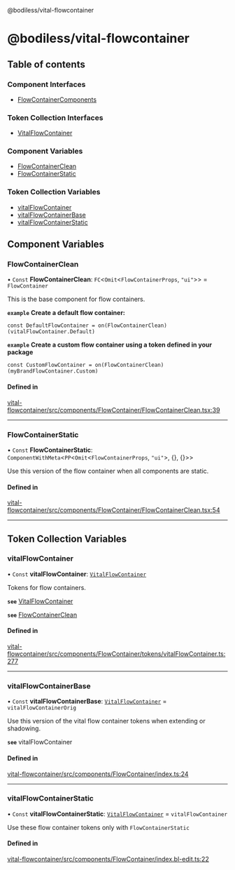 @bodiless/vital-flowcontainer

# @bodiless/vital-flowcontainer

## Table of contents

### Component Interfaces

- [FlowContainerComponents](interfaces/FlowContainerComponents.md)

### Token Collection Interfaces

- [VitalFlowContainer](interfaces/VitalFlowContainer.md)

### Component Variables

- [FlowContainerClean](README.md#flowcontainerclean)
- [FlowContainerStatic](README.md#flowcontainerstatic)

### Token Collection Variables

- [vitalFlowContainer](README.md#vitalflowcontainer)
- [vitalFlowContainerBase](README.md#vitalflowcontainerbase)
- [vitalFlowContainerStatic](README.md#vitalflowcontainerstatic)

## Component Variables

### FlowContainerClean

• `Const` **FlowContainerClean**: `FC`<`Omit`<`FlowContainerProps`, ``"ui"``\>\> = `FlowContainer`

This is the base component for flow containers.

**`example`**
**Create a default flow container:**
```
const DefaultFlowContainer = on(FlowContainerClean)(vitalFlowContainer.Default)
```

**`example`**
**Create a custom flow container using a token defined in your package**
```
const CustomFlowContainer = on(FlowContainerClean)(myBrandFlowContainer.Custom)
```

#### Defined in

[vital-flowcontainer/src/components/FlowContainer/FlowContainerClean.tsx:39](https://github.com/johnsonandjohnson/Bodiless-JS/blob/f8955fb8c/packages/vital-flowcontainer/src/components/FlowContainer/FlowContainerClean.tsx#L39)

___

### FlowContainerStatic

• `Const` **FlowContainerStatic**: `ComponentWithMeta`<`PP`<`Omit`<`FlowContainerProps`, ``"ui"``\>, {}, {}\>\>

Use this version of the flow container when all components are static.

#### Defined in

[vital-flowcontainer/src/components/FlowContainer/FlowContainerClean.tsx:54](https://github.com/johnsonandjohnson/Bodiless-JS/blob/f8955fb8c/packages/vital-flowcontainer/src/components/FlowContainer/FlowContainerClean.tsx#L54)

___

## Token Collection Variables

### vitalFlowContainer

• `Const` **vitalFlowContainer**: [`VitalFlowContainer`](interfaces/VitalFlowContainer.md)

Tokens for flow containers.

**`see`** [VitalFlowContainer](interfaces/VitalFlowContainer.md)

**`see`** [FlowContainerClean](README.md#flowcontainerclean)

#### Defined in

[vital-flowcontainer/src/components/FlowContainer/tokens/vitalFlowContainer.ts:277](https://github.com/johnsonandjohnson/Bodiless-JS/blob/f8955fb8c/packages/vital-flowcontainer/src/components/FlowContainer/tokens/vitalFlowContainer.ts#L277)

___

### vitalFlowContainerBase

• `Const` **vitalFlowContainerBase**: [`VitalFlowContainer`](interfaces/VitalFlowContainer.md) = `vitalFlowContainerOrig`

Use this version of the vital flow container tokens when extending or shadowing.

**`see`** vitalFlowContainer

#### Defined in

[vital-flowcontainer/src/components/FlowContainer/index.ts:24](https://github.com/johnsonandjohnson/Bodiless-JS/blob/f8955fb8c/packages/vital-flowcontainer/src/components/FlowContainer/index.ts#L24)

___

### vitalFlowContainerStatic

• `Const` **vitalFlowContainerStatic**: [`VitalFlowContainer`](interfaces/VitalFlowContainer.md) = `vitalFlowContainer`

Use these flow container tokens only with `FlowContainerStatic`

#### Defined in

[vital-flowcontainer/src/components/FlowContainer/index.bl-edit.ts:22](https://github.com/johnsonandjohnson/Bodiless-JS/blob/f8955fb8c/packages/vital-flowcontainer/src/components/FlowContainer/index.bl-edit.ts#L22)
